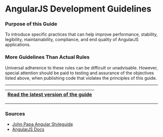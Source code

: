 # AngularJS Development Guidelines

### Purpose of this Guide

To introduce specific practices that can help improve performance, stability, legibility, maintainability, compliance, and end quality of AngularJS applications.

### More Guidelines Than Actual Rules

Universal adherence to these rules can be difficult or unadvisable. However, special attention should be paid to testing and assurance of the objectives listed above, when publishing code that violates the principles of this guide.

---

| [Read the latest version of the guide](https://github.com/dmellstrom/angularjs-guidelines/blob/master/AngularJS_Guidelines.md) |
| - |

---

### Sources
- [John Papa Angular Styleguide](https://github.com/johnpapa/angular-styleguide/tree/master/a1/README.md)
- [AngularJS Docs](https://docs.angularjs.org/api)